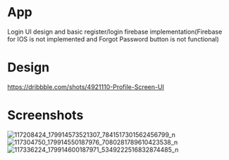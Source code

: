 # App
Login UI design and basic register/login firebase implementation(Firebase for IOS is not implemented and Forgot Password button is not functional)


# Design
https://dribbble.com/shots/4921110-Profile-Screen-UI

# Screenshots

![117208424_179914573521307_7841517301562456799_n](https://user-images.githubusercontent.com/39862947/89564965-7d412680-d826-11ea-8ce5-7a47558b5e86.jpg)
![117304750_179914550187976_7080281789610423538_n](https://user-images.githubusercontent.com/39862947/89564962-7c0ff980-d826-11ea-89c6-0da204a8f0b3.jpg)
![117336224_179914600187971_5349222516832874485_n](https://user-images.githubusercontent.com/39862947/89564964-7ca89000-d826-11ea-8837-ee191ea87638.jpg)

